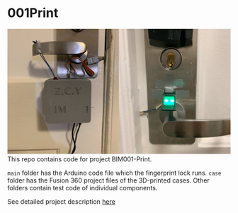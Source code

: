 # 001Print

![Cover](util/BIM001.jpg)
This repo contains code for project BIM001-Print. 

`main` folder has the Arduino code file which the fingerprint lock runs.
`case` folder has the Fusion 360 project files of the 3D-printed cases.
Other folders contain test code of individual components. 

See detailed project description [here](https://zhouchengyang.com/2021/11/26/BIM001-print/)
